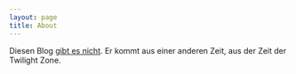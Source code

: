 ```yaml
---
layout: page
title: About
---
```


Diesen Blog [gibt es nicht](http://grillmoebel.github.io). Er kommt aus einer anderen Zeit, aus der Zeit der Twilight Zone.
